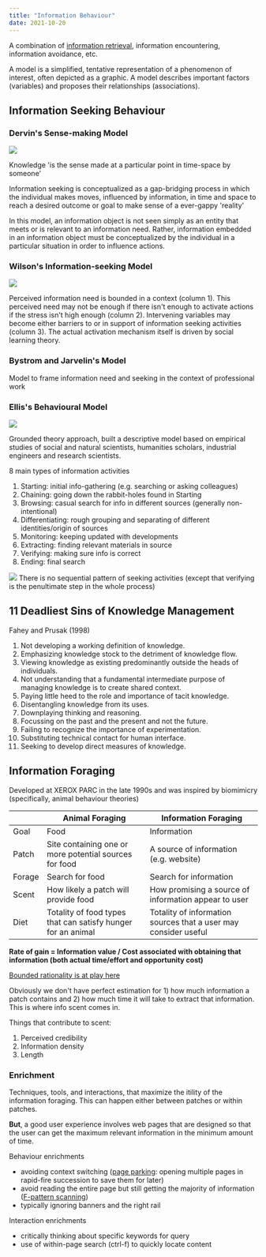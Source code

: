 ```yaml
---
title: "Information Behaviour"
date: 2021-10-20
---
```


A combination of [information retrieval](thoughts/information-retrieval.md), information encountering, information avoidance, etc.

A model is a simplified, tentative representation of a phenomenon of interest, often depicted as a graphic. A model describes important factors (variables) and proposes their relationships (associations).

## Information Seeking Behaviour
### Dervin's Sense-making Model
![](/thoughts/images/dervin.png)

Knowledge 'is the sense made at a particular point in time-space by someone'

Information seeking is conceptualized as a gap-bridging process in which the individual makes moves, influenced by information, in time and space to reach a desired outcome or goal to make sense of a ever-gappy 'reality'

In this model, an information object is not seen simply as an entity that meets or is relevant to an information need. Rather, information embedded in an information object must be conceptualized by the individual in a particular situation in order to influence actions.

### Wilson's Information-seeking Model
![](/thoughts/images/wilson.png)

Perceived information need is bounded in a context (column 1). This perceived need may not be enough if there isn't enough to activate actions if the stress isn't high enough (column 2). Intervening variables may become either barriers to or in support of information seeking activities (column 3). The actual activation mechanism itself is driven by social learning theory.

### Bystrom and Jarvelin's Model
Model to frame information need and seeking in the context of professional work

### Ellis's Behavioural Model
![](/thoughts/images/ellis.png)

Grounded theory approach, built a descriptive model based on empirical studies of social and natural scientists, humanities scholars, industrial engineers and research scientists.

8 main types of information activities
1. Starting: initial info-gathering (e.g. searching or asking colleagues)
2. Chaining: going down the rabbit-holes found in Starting
3. Browsing: casual search for info in different sources (generally non-intentional)
4. Differentiating: rough grouping and separating of different identities/origin of sources
5. Monitoring: keeping updated with developments
6. Extracting: finding relevant materials in source
7. Verifying: making sure info is correct
8. Ending: final search

![](/thoughts/images/ellis-process.png)
There is no sequential pattern of seeking activities (except that verifying is the penultimate step in the whole process)

## 11 Deadliest Sins of Knowledge Management
Fahey and Prusak (1998)

1. Not developing a working definition of knowledge.
2. Emphasizing knowledge stock to the detriment of knowledge flow.
3. Viewing knowledge as existing predominantly outside the heads of individuals.
4. Not understanding that a fundamental intermediate purpose of managing knowledge is to create shared context.
5. Paying little heed to the role and importance of tacit knowledge.
6. Disentangling knowledge from its uses.
7. Downplaying thinking and reasoning.
8. Focussing on the past and the present and not the future.
9. Failing to recognize the importance of experimentation.
10. Substituting technical contact for human interface.
11. Seeking to develop direct measures of knowledge.

## Information Foraging
Developed at XEROX PARC in the late 1990s and was inspired by biomimicry (specifically, animal behaviour theories) 

||Animal Foraging|Information Foraging|
|---|---|---|
|Goal|Food|Information|
|Patch|Site containing one or more potential sources for food|A source of information (e.g. website)|
|Forage|Search for food|Search for information|
|Scent|How likely a patch will provide food|How promising a source of information appear to user|
|Diet|Totality of food types that can satisfy hunger for an animal|Totality of information sources that a user may consider useful|

**Rate of gain = Information value / Cost associated with obtaining that information (both actual time/effort and opportunity cost)**

[Bounded rationality is at play here](thoughts/rationality.md)

Obviously we don't have perfect estimation for 1) how much information a patch contains and 2) how much time it will take to extract that information. This is where info scent comes in.

Things that contribute to scent:
1. Perceived credibility
2. Information density
3. Length

### Enrichment
Techniques, tools, and interactions, that maximize the itility of the information foraging. This can happen either between patches or within patches.

**But**, a good user experience involves web pages that are designed so that the user can get the maximum relevant information in the minimum amount of time.

Behaviour enrichments
- avoiding context switching ([page parking](https://www.nngroup.com/articles/multi-tab-page-parking/): opening multiple pages in rapid-fire succession to save them for later)
- avoid reading the entire page but still getting the majority of information ([F-pattern scanning](https://www.nngroup.com/articles/f-shaped-pattern-reading-web-content/))
- typically ignoring banners and the right rail

Interaction enrichments
- critically thinking about specific keywords for query
- use of within-page search (ctrl-f) to quickly locate content
